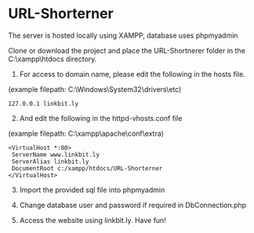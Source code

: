 # URL-Shorterner

The server is hosted locally using XAMPP, database uses phpmyadmin

Clone or download the project and place the URL-Shortnerer folder in the C:\xampp\htdocs directory.

1. For access to domain name, please edit the following in the hosts file.

(example filepath: C:\Windows\System32\drivers\etc)

```
127.0.0.1 linkbit.ly
```
2. And edit the following in the httpd-vhosts.conf file

(example filepath: C:\xampp\apache\conf\extra)

```
<VirtualHost *:80>
 ServerName www.linkbit.ly
 ServerAlias linkbit.ly
 DocumentRoot c:/xampp/htdocs/URL-Shorterner
</VirtualHost>
```
3. Import the provided sql file into phpmyadmin

4. Change database user and password if required in DbConnection.php

5. Access the website using linkbit.ly. Have fun!
